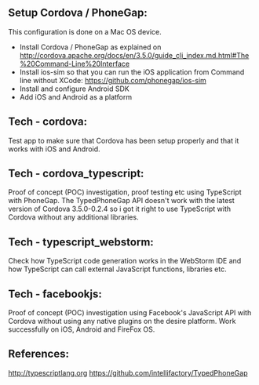 Setup Cordova / PhoneGap:
--------------------------

This configuration is done on a Mac OS device.

- Install Cordova / PhoneGap as explained on http://cordova.apache.org/docs/en/3.5.0/guide_cli_index.md.html#The%20Command-Line%20Interface
- Install ios-sim so that you can run the iOS application from Command line without XCode: https://github.com/phonegap/ios-sim
- Install and configure Android SDK
- Add iOS and Android as a platform 

Tech - cordova:
---------------

Test app to make sure that Cordova has been setup properly and that it works with iOS and Android.

Tech - cordova_typescript:
--------------------------

Proof of concept (POC) investigation, proof testing etc using TypeScript with PhoneGap.
The TypedPhoneGap API doesn't work with the latest version of Cordova 3.5.0-0.2.4 so i got it right to use TypeScript with Cordova without any additional libraries.

Tech - typescript_webstorm:
----------------------------

Check how TypeScript code generation works in the WebStorm IDE and how TypeScript can call external JavaScript functions, libraries etc.

Tech - facebookjs:
------------------

Proof of concept (POC) investigation using Facebook's JavaScript API with
Cordova without using any native plugins on the desire platform. Work successfully on iOS, Android and FireFox OS.

References:
------------
   http://typescriptlang.org
   https://github.com/intellifactory/TypedPhoneGap

